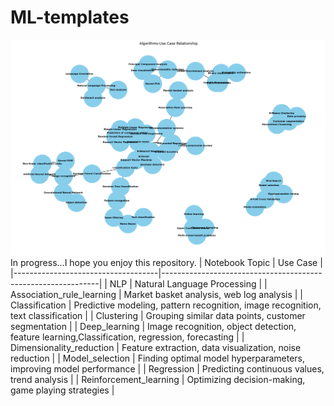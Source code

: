 # ML-templates
![Image Description](map.png)
In progress...I hope you enjoy this repository.
| Notebook Topic                       | Use Case                                                     |
|------------------------------------|--------------------------------------------------------------|
| NLP                                | Natural Language Processing                                  |
| Association_rule_learning          | Market basket analysis, web log analysis                    |
| Classification                     | Predictive modeling, pattern recognition, image recognition, text classification |
| Clustering                         | Grouping similar data points, customer segmentation         |
| Deep_learning                      | Image recognition, object detection,  feature learning,Classification, regression, forecasting |
| Dimensionality_reduction           | Feature extraction, data visualization, noise reduction     |
| Model_selection                    | Finding optimal model hyperparameters, improving model performance |
| Regression                         | Predicting continuous values, trend analysis                 |
| Reinforcement_learning             | Optimizing decision-making, game playing strategies          |
